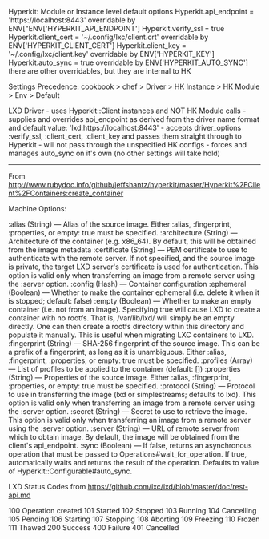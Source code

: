 Hyperkit: Module or Instance level default options
    Hyperkit.api_endpoint = 'https://localhost:8443'
        overridable by ENV["ENV['HYPERKIT_API_ENDPOINT']
    Hyperkit.verify_ssl   = true
    Hyperkit.client_cert  = '~/.config/lxc/client.crt'
        overridable by ENV['HYPERKIT_CLIENT_CERT']
    Hyperkit.client_key   = '~/.config/lxc/client.key'
        overridable by ENV['HYPERKIT_KEY']
    Hyperkit.auto_sync    = true
        overridable by ENV['HYPERKIT_AUTO_SYNC']
    there are other overridables, but they are internal to HK

Settings Precedence:
    cookbook > chef > Driver > HK Instance > HK Module > Env > Default

LXD Driver
    - uses Hyperkit::Client instances and NOT HK Module calls
    - supplies and overrides api_endpoint as derived from the driver name
        format and default value: 'lxd:https://localhost:8443'
    - accepts driver_options :verify_ssl, :client_cert, :client_key and passes them straight
        through to Hyperkit
    - will not pass through the unspecified HK configs
    - forces and manages auto_sync on it's own (no other settings will take hold)

---------------------
From http://www.rubydoc.info/github/jeffshantz/hyperkit/master/Hyperkit%2FClient%2FContainers:create_container

Machine Options:

:alias (String) — Alias of the source image. Either :alias, :fingerprint, :properties, or empty: true must be specified.
:architecture (String) — Architecture of the container (e.g. x86_64). By default, this will be obtained from the image metadata
:certificate (String) — PEM certificate to use to authenticate with the remote server. If not specified, and the source image is private, the target LXD server's certificate is used for authentication. This option is valid only when transferring an image from a remote server using the :server option.
:config (Hash) — Container configuration
:ephemeral (Boolean) — Whether to make the container ephemeral (i.e. delete it when it is stopped; default: false)
:empty (Boolean) — Whether to make an empty container (i.e. not from an image). Specifying true will cause LXD to create a container with no rootfs. That is, /var/lib/lxd/<container-name> will simply be an empty directly. One can then create a rootfs directory within this directory and populate it manually. This is useful when migrating LXC containers to LXD.
:fingerprint (String) — SHA-256 fingerprint of the source image. This can be a prefix of a fingerprint, as long as it is unambiguous. Either :alias, :fingerprint, :properties, or empty: true must be specified.
:profiles (Array) — List of profiles to be applied to the container (default: [])
:properties (String) — Properties of the source image. Either :alias, :fingerprint, :properties, or empty: true must be specified.
:protocol (String) — Protocol to use in transferring the image (lxd or simplestreams; defaults to lxd). This option is valid only when transferring an image from a remote server using the :server option.
:secret (String) — Secret to use to retrieve the image. This option is valid only when transferring an image from a remote server using the :server option.
:server (String) — URL of remote server from which to obtain image. By default, the image will be obtained from the client's api_endpoint.
:sync (Boolean) — If false, returns an asynchronous operation that must be passed to Operations#wait_for_operation. If true, automatically waits and returns the result of the operation. Defaults to value of Hyperkit::Configurable#auto_sync.

LXD Status Codes
from https://github.com/lxc/lxd/blob/master/doc/rest-api.md

100	Operation created
101	Started
102	Stopped
103	Running
104	Cancelling
105	Pending
106	Starting
107	Stopping
108	Aborting
109	Freezing
110	Frozen
111	Thawed
200	Success
400	Failure
401	Cancelled